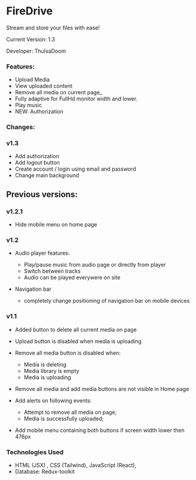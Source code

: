 # FireDrive

Stream and store your files with ease!

Current Version: 1.3

Developer: ThulsaDoom

### Features:

- Upload Media
- View uploaded content
- Remove all media on current page_
- Fully adaptive for FullHd monitor width and lower.
- Play music
- NEW: Authorization

### Changes:

### v1.3

- Add authorization
- Add logout button
- Create account / login using email and password
- Change main background 

## Previous versions:

### v1.2.1

- Hide mobile menu on home page

### v1.2

- Audio player features:
    - Play/pause music from audio page or directly from player
    - Switch between tracks
    - Audio can be played everywere on site


- Navigation bar
    - completely change positioning of navigation bar on mobile devices

### v1.1

- Added button to delete all current media on page
- Upload button is disabled when media is uploading


- Remove all media button is disabled when:
    - Media is deleting
    - Media library is empty
    - Media is uploading


- Remove all media and add media buttons are not visible in Home page


- Add alerts on following events:
    - Attempt to remove all media on page;
    - Media is successfully uploaded;


- Add mobile menu containing both buttons if screen width lower then 476px

### Technologies Used

- HTML (JSX) , CSS (Tailwind), JavaScript (React),
- Database: Redux-toolkit